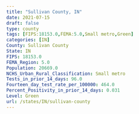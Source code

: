 ```yaml
---
title: "Sullivan County, IN"
date: 2021-07-15
draft: false
type: county
tags: [FIPS:18153.0,FEMA:5.0,Small metro,Green]
categories: [IN]
County: Sullivan County
State: IN
FIPS: 18153.0
FEMA_Region: 5.0
Population: 20669.0
NCHS_Urban_Rural_Classification: Small metro
Tests_in_prior_14_days: 96.0
Fourteen_day_test_rate_per_100000: 464.0
Percent_Positivity_in_prior_14_days: 0.031
Level: Green
url: /states/IN/sullivan-county
---
```



